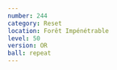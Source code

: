 ```yaml
---
number: 244
category: Reset
location: Forêt Impénétrable
level: 50
version: OR
ball: repeat
---
```

